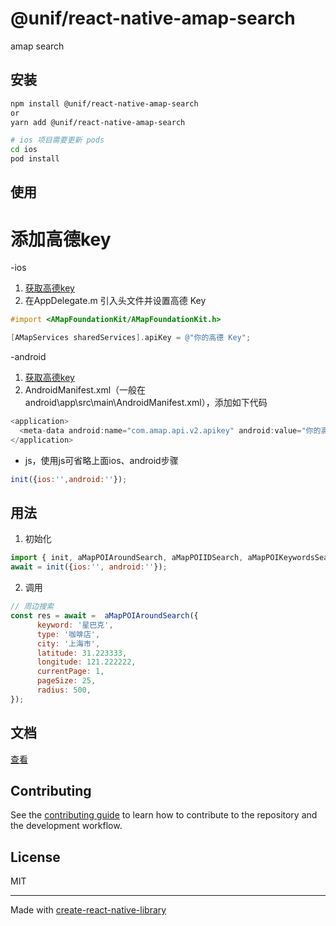 <!--
 * @Author: 刘利军
 * @Date: 2023-07-21 19:28:26
 * @LastEditors: 刘利军
 * @LastEditTime: 2023-11-06 15:01:46
 * @Description: 
 * @PageName: 
-->

# @unif/react-native-amap-search

amap search

## 安装

```sh
npm install @unif/react-native-amap-search
or
yarn add @unif/react-native-amap-search

# ios 项目需要更新 pods
cd ios
pod install

```

## 使用

# 添加高德key
-ios
1. [获取高德key](https://lbs.amap.com/api/ios-sdk/guide/create-project/get-key) 
2. 在AppDelegate.m 引入头文件并设置高德 Key 
```objectivec
#import <AMapFoundationKit/AMapFoundationKit.h>

[AMapServices sharedServices].apiKey = @"你的高德 Key";
```

-android
1. [获取高德key](https://lbs.amap.com/api/android-sdk/guide/create-project/get-key) 
2. AndroidManifest.xml（一般在 android\app\src\main\AndroidManifest.xml），添加如下代码

```java
<application>
  <meta-data android:name="com.amap.api.v2.apikey" android:value="你的高德 Key" />
</application>
```
- js，使用js可省略上面ios、android步骤
```js
init({ios:'',android:''});
```

## 用法

1. 初始化
```js
import { init, aMapPOIAroundSearch, aMapPOIIDSearch, aMapPOIKeywordsSearch } from '@unif/react-native-amap-search';
await = init({ios:'', android:''});
```
2. 调用
```js
// 周边搜索
const res = await =  aMapPOIAroundSearch({
      keyword: '星巴克',
      type: '咖啡店',
      city: '上海市',
      latitude: 31.223333,
      longitude: 121.222222,
      currentPage: 1,
      pageSize: 25,
      radius: 500,
});

```

## 文档
[查看](https://eudmtest.upbuy.com.cn/js_control/plugindoc/docs/api/amap#%E8%8E%B7%E5%8F%96%E5%9C%B0%E5%9B%BE%E6%95%B0%E6%8D%AE)

## Contributing

See the [contributing guide](CONTRIBUTING.md) to learn how to contribute to the repository and the development workflow.

## License

MIT

---

Made with [create-react-native-library](https://github.com/callstack/react-native-builder-bob)
